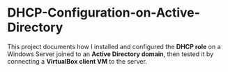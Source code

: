# DHCP-Configuration-on-Active-Directory
This project documents how I installed and configured the **DHCP role** on a Windows Server joined to an **Active Directory domain**, then tested it by connecting a **VirtualBox client VM** to the server.
